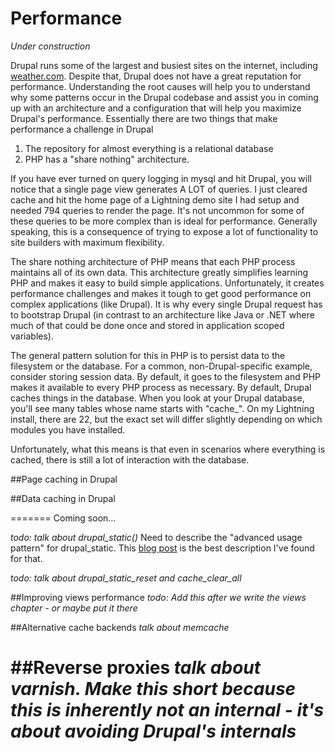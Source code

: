 # Performance
*Under construction*

Drupal runs some of the largest and busiest sites on the internet,
including [weather.com](http://weather.com). Despite that, Drupal does
not have a great reputation for performance. Understanding the root
causes will help you to understand why some patterns occur in the Drupal
codebase and assist you in coming up with an architecture and a
configuration that will help you maximize Drupal's performance.
Essentially there are two things that make performance a challenge in
Drupal

1. The repository for almost everything is a relational database
2. PHP has a "share nothing" architecture. 

If you have ever turned on query logging in mysql and hit Drupal, you
will notice that a single page view generates A LOT of queries. I just
cleared cache and hit the home page of a Lightning demo site I had setup
and needed 794 queries to render the page. It's not uncommon for some of
these queries to be more complex than is ideal for performance.
Generally speaking, this is a consequence of trying to expose a lot of
functionality to site builders with maximum flexibility.

The share nothing architecture of PHP means that each PHP process
maintains all of its own data. This architecture greatly simplifies
learning PHP and makes it easy to build simple applications.
Unfortunately, it creates performance challenges and makes it tough to
get good performance on complex applications (like Drupal). It is why
every single Drupal request has to bootstrap Drupal (in contrast to an
architecture like Java or .NET where much of that could be done once and
stored in application scoped variables). 

The general pattern solution for this in PHP is to persist data to the
filesystem or the database. For a common, non-Drupal-specific example,
consider storing session data. By default, it goes to the filesystem and
PHP makes it available to every PHP process as necessary. By default,
Drupal caches things in the database. When you look at your Drupal
database, you'll see many tables whose name starts with "cache\_". On my
Lightning install, there are 22, but the exact set will differ
slightly depending on which modules you have installed.

Unfortunately, what this means is that even in scenarios where
everything is cached, there is still a lot of interaction with the
database.

##Page caching in Drupal


##Data caching in Drupal


=======
Coming soon...

*todo: talk about drupal_static()*
Need to describe the "advanced usage pattern" for drupal\_static. This
[blog post](http://jmuras.com/blog/index.html%3Fp=537.html) is the best
description I've found for that.

*todo: talk about drupal_static_reset and cache_clear_all*

##Improving views performance
*todo: Add this after we write the views chapter - or maybe put it
there*

##Alternative cache backends
*talk about memcache*

##Reverse proxies
*talk about varnish. Make this short because this is inherently not an
internal - it's about avoiding Drupal's internals*
=======
